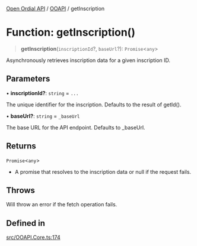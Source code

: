 [Open Ordial API](../../README.md) / [OOAPI](../README.md) / getInscription

# Function: getInscription()

> **getInscription**(`inscriptionId`?, `baseUrl`?): `Promise`\<`any`\>

Asynchronously retrieves inscription data for a given inscription ID.

## Parameters

• **inscriptionId?**: `string` = `...`

The unique identifier for the inscription. Defaults to the result of getId().

• **baseUrl?**: `string` = `_baseUrl`

The base URL for the API endpoint. Defaults to _baseUrl.

## Returns

`Promise`\<`any`\>

- A promise that resolves to the inscription data or null if the request fails.

## Throws

Will throw an error if the fetch operation fails.

## Defined in

[src/OOAPI.Core.ts:174](https://github.com/open-ordinal/open-ordinal-api/blob/e5d3b68402ab6ae1542219b48b6d5e3ee2104984/src/OOAPI.Core.ts#L174)
